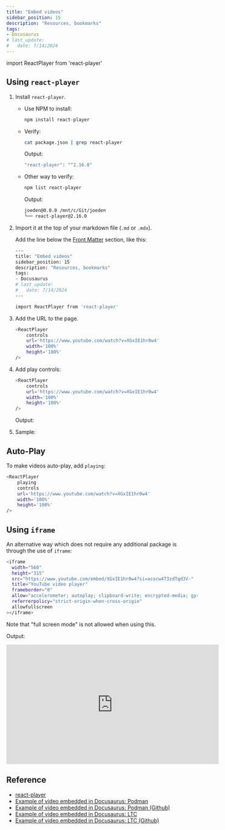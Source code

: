 ```yaml
---
title: "Embed videos"
sidebar_position: 15
description: "Resources, bookmarks"
tags: 
- Docusaurus
# last_update:
#   date: 7/14/2024
---
```


import ReactPlayer from 'react-player'


## Using `react-player`

1. Install `react-player`.

    - Use NPM to install:

        ```bash
        npm install react-player
        ```

    - Verify:

        ```bash
        cat package.json | grep react-player  
        ```

        Output:

        ```bash
        "react-player": "^2.16.0" 
        ```

    - Other way to verify:

        ```bash
        npm list react-player
        ```

        Output:

        ```bash
        joeden@0.0.0 /mnt/c/Git/joeden
        └── react-player@2.16.0
        ```

2. Import it at the top of your markdown file (`.md` or `.mdx`).

    Add the line below the [Front Matter](/docs/001-Personal-Notes/004-Documentation-Notes/001-Docusaurus/004-Front-Matter.md) section, like this:


    ```bash
    ---
    title: "Embed videos"
    sidebar_position: 15
    description: "Resources, bookmarks"
    tags: 
    - Docusaurus
    # last_update:
    #   date: 7/14/2024
    ---

    import ReactPlayer from 'react-player'
    ```

3. Add the URL to the page.

    ```bash
    <ReactPlayer 
        controls
        url='https://www.youtube.com/watch?v=XGxIE1hr0w4' 
        width='100%'
        height='100%'              
    />
    ```
  
4. Add play controls:

    ```bash
    <ReactPlayer 
        controls
        url='https://www.youtube.com/watch?v=XGxIE1hr0w4' 
        width='100%'
        height='100%'              
    />
    ```

    Output:


    <ReactPlayer 
        controls
        url='https://www.youtube.com/watch?v=XGxIE1hr0w4' 
    />

    <ReactPlayer 
        controls
        url='https://www.youtube.com/watch?v=XGxIE1hr0w4' 
        width="560" 
        height="315"             
    />

5. Sample:

<ReactPlayer 
    controls
    url='https://www.youtube.com/watch?v=XGxIE1hr0w4' 
/>

<ReactPlayer 
    controls
    url='https://www.youtube.com/watch?v=XGxIE1hr0w4' 
    width="560" 
    height="315"             
/>

<!-- <ReactPlayerWrapper 
    controls
    url='https://www.youtube.com/watch?v=XGxIE1hr0w4' 
/> -->

## Auto-Play 

To make videos auto-play, add `playing`:

```bash
<ReactPlayer 
    playing
    controls
    url='https://www.youtube.com/watch?v=XGxIE1hr0w4' 
    width='100%'
    height='100%'
/>
```

## Using `iframe`

An alternative way which does not require any additional package is through the use of `iframe`:

```bash
<iframe 
  width="560" 
  height="315"
  src="https://www.youtube.com/embed/XGxIE1hr0w4?si=acocw4T3zdTqd3V-" 
  title="YouTube video player" 
  frameborder="0" 
  allow="accelerometer; autoplay; clipboard-write; encrypted-media; gyroscope; picture-in-picture; web-share" 
  referrerpolicy="strict-origin-when-cross-origin" 
  allowfullscreen
></iframe>
```

Note that "full screen mode" is not allowed when using this.

Output:

<iframe 
  width="560" 
  height="315"
  src="https://www.youtube.com/embed/XGxIE1hr0w4?si=acocw4T3zdTqd3V-" 
  title="YouTube video player" 
  frameborder="0" 
  allow="accelerometer; autoplay; clipboard-write; encrypted-media; gyroscope; picture-in-picture; web-share" 
  referrerpolicy="strict-origin-when-cross-origin" 
  allowfullscreen
></iframe>


## Reference

- [react-player](https://github.com/cookpete/react-player)
- [Example of video embedded in Docusaurus: Podman](https://podman-desktop.io/blog/podman-desktop-release-1.1)
- [Example of video embedded in Docusaurus: Podman (Github)](https://github.com/podman-desktop/podman-desktop/blob/62d5f07f6b7ac3c271cc100%b61e5da1d5b260b84/website/blog/2023-06-08-release-1.1.md?plain=1#L11)
- [Example of video embedded in Docusaurus: LTC](https://learntocloud.guide/phase4/)
- [Example of video embedded in Docusaurus: LTC (Github)](https://github.com/learntocloud/learn-to-cloud/blob/main/docs/phase4/README.md)